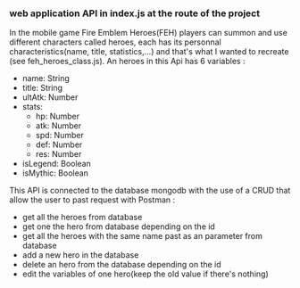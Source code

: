 ###  web application API in index.js at the route of the project  ###

In the mobile game Fire Emblem Heroes(FEH) players can summon and use different 
characters called heroes, each has its personnal characteristics(name, title,
statistics,...) and that's what I wanted to recreate (see feh_heroes_class.js).
An heroes in this Api has 6 variables :
- name: String
- title: String
- ultAtk: Number
- stats: 
    - hp: Number
    - atk: Number
    - spd: Number
    - def: Number
    - res: Number
- isLegend: Boolean
- isMythic: Boolean

This API is connected to the database mongodb with the use of a CRUD that allow 
the user to past request with Postman :
- get all the heroes from database
- get one the hero from database depending on the id
- get all the heroes with the same name past as an parameter from database
- add a new hero in the database
- delete an hero from the database depending on the id
- edit the variables of one hero(keep the old value if there's nothing) 



